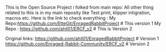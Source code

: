 This is the Open Source Project i folked from main repo: All other thing related to this is in my main reposity like Test print, klipper intigration, macros etc. Here is the link to check everything : My Repo:https://github.com/EtteGit/EnragedRabbitProject # This version 1 My Repo : https://github.com/ahil01/ERCF_v2 # This is Version 2

Original links: https://github.com/ahil01/EnragedRabbitProject # Version 1 https://github.com/Enraged-Rabbit-Community/ERCF_v2 # Version 2
